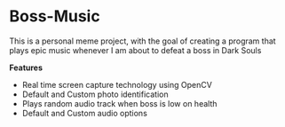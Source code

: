 # Boss-Music
This is a personal meme project, with the goal of creating a program that plays epic music whenever I am about to defeat a boss in Dark Souls


<b>Features</b>
- Real time screen capture technology using OpenCV
- Default and Custom photo identification
- Plays random audio track when boss is low on health
- Default and Custom audio options
